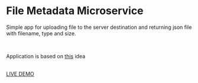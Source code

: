 <h1>File Metadata Microservice</h1>

<p>Simple app for uploading file to the server destination and returning json file with filename, type and size.</p>
<br>
<p>Application is based on <a href="https://www.freecodecamp.org/learn/back-end-development-and-apis/back-end-development-and-apis-projects/file-metadata-microservice">this</a> idea</p>
<br>
<a href="https://filemetadataapp.herokuapp.com">LIVE DEMO</a>
